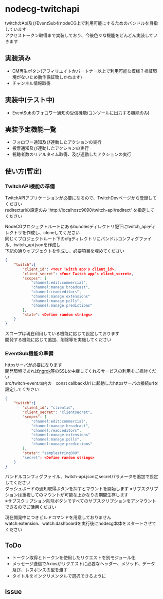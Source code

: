 # nodecg-twitchapi
twitchのApi及びEventSubをnodeCG上で利用可能にするためのバンドルを目指しています  
アクセストークン取得まで実装しており、今後色々な機能をどんどん実装していきます  

## 実装済み
- CM再生ボタン(アフィリエイトかパートナー以上で利用可能な模様？検証環境がないため動作保証致しかねます)
- チャンネル情報取得

## 実装中(テスト中)
- EventSubのフォロワー通知の受信機能(コンソールに出力する機能のみ)

## 実装予定機能一覧
- フォロワー通知及び連動したアクションの実行
- 投票通知及び連動したアクションの実行
- 視聴者数のリアルタイム取得、及び連動したアクションの実行

## 使い方(暫定)

### TwitchAPI機能の準備
TwitchAPIアプリケーションが必要になるので、TwitchDevページから登録してください  
redirecturlの設定のみ 'http://localhost:9090/twitch-api/redirect' を指定してください

NodeCGプロジェクトルートにあるbundlesディレクトリ配下にtwitch_apiディレクトリを作成し、cloneしてください  
同じくプロジェクトルート下のcfgディレクトリにバンドルコンフィグファイル、twitch_api.jsonを作成し  
下記の通りオブジェクトを作成し、必要項目を埋めてください

```json
{
    "twitch":{
        "client_id": <Your Twitch app's client_id>,
        "client_secret": <Your Twitch app's client_secret>,
        "scopes": [
            "channel:edit:commercial",
            "channel:manage:broadcast",
            "channel:read:editors",
            "channel:manage:extensions"
            "channel:manage:polls",
            "channel:manage:predictions"
        ],
        "state": <Define random strings>
    }
}
```
スコープは現在利用している機能に応じて設定しております  
開発する機能に応じて追加、削除等を実施してください


### EventSub機能の準備
httpsサーバが必要になります  
開発環境であれば[ngrok](https://ngrok.com/)等のSSLを中継してくれるサービスの利用をご検討くだい  
src/twitch-event.ts内の　const callbackUrl に起動したhttpsサーバの接続urlを設定してください

```json
{
    "twitch":{
        "client_id": "clientid",
        "client_secret": "clientsecret",
        "scopes": [
            "channel:edit:commercial",
            "channel:manage:broadcast",
            "channel:read:editors",
            "channel:manage:extensions"
            "channel:manage:polls",
            "channel:manage:predictions"
        ],
        "state": "samplestring000"
        "secret": <Define random strings>
    }
}
```
バンドルコンフィグファイル、twitch-api.jsonにsecretパラメータを追加で設定してください  
ダッシュボードの通知取得ボタンを押すとマウントを開始します
※サブスクリプションは重複してのマウントが可能な上かなりの期間生存します  
※サブスクリプション削除ボタンですべてのサブスクリプションをアンマウントできるのでご活用ください


現在開発中につきビルドコマンドを用意しておりません  
watch:extension、watch:dashboardを実行後にnodecg本体をスタートさせてください  

## ToDo
- トークン取得とトークンを使用したリクエストを別モジュール化
- メッセージ送信でAxiosがリクエストに必要なヘッダー、メソッド、データ及び、レスポンスの型を渡す
- タイトルをインクリメンタルで選択できるように

## issue
